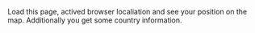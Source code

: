 Load this page, actived browser localiation and see your position on the map. Additionally you get some country information.
